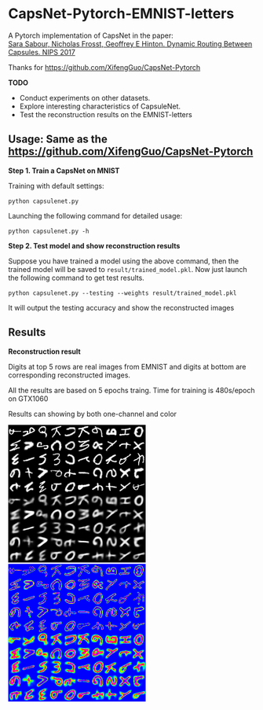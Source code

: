 # CapsNet-Pytorch-EMNIST-letters

A Pytorch implementation of CapsNet in the paper:   
[Sara Sabour, Nicholas Frosst, Geoffrey E Hinton. Dynamic Routing Between Capsules. NIPS 2017](https://arxiv.org/abs/1710.09829)   

Thanks for https://github.com/XifengGuo/CapsNet-Pytorch
 
**TODO**
- Conduct experiments on other datasets. 
- Explore interesting characteristics of CapsuleNet.
- Test the reconstruction results on the EMNIST-letters

## Usage: Same as the https://github.com/XifengGuo/CapsNet-Pytorch

**Step 1. Train a CapsNet on MNIST**  

Training with default settings:
```
python capsulenet.py
```

Launching the following command for detailed usage:
```
python capsulenet.py -h
``` 

**Step 2. Test model and show reconstruction results**

Suppose you have trained a model using the above command, then the trained model will be
saved to `result/trained_model.pkl`. Now just launch the following command to get test results.
```
python capsulenet.py --testing --weights result/trained_model.pkl
```
It will output the testing accuracy and show the reconstructed images

## Results       

**Reconstruction result**  

Digits at top 5 rows are real images from EMNIST and 
digits at bottom are corresponding reconstructed images.

All the results are based on 5 epochs traing.
Time for training is 480s/epoch on  GTX1060

Results can showing by both one-channel and color

![](result/real_and_recon.png)![](result/real_and_recon_color.png)
